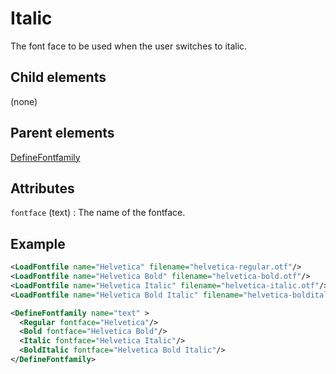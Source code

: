 # Italic



The font face to be used when the user switches to italic.



##  Child elements

(none)

##  Parent elements

[DefineFontfamily](../definefontfamily.md)


## Attributes



`fontface` (text)
:   The name of the fontface.




## Example

```xml
<LoadFontfile name="Helvetica" filename="helvetica-regular.otf"/>
<LoadFontfile name="Helvetica Bold" filename="helvetica-bold.otf"/>
<LoadFontfile name="Helvetica Italic" filename="helvetica-italic.otf"/>
<LoadFontfile name="Helvetica Bold Italic" filename="helvetica-bolditalic.otf"/>

<DefineFontfamily name="text" >
  <Regular fontface="Helvetica"/>
  <Bold fontface="Helvetica Bold"/>
  <Italic fontface="Helvetica Italic"/>
  <BoldItalic fontface="Helvetica Bold Italic"/>
</DefineFontfamily>

```





